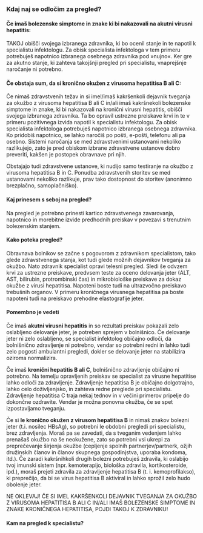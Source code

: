### Kdaj naj se odločim za pregled?
#### Če imaš bolezenske simptome in znake ki bi nakazovali na akutni virusni hepatitis:

TAKOJ obišči svojega izbranega zdravnika, ki bo ocenil stanje in te napotil k specialistu infektologu. Za obisk specialista infektologa v tem primeru potrebuješ napotnico izbranega osebnega zdravnika pod »nujno«. Ker gre za akutno stanje, ki zahteva takojšnji pregled pri specialistu, vnaprejšnje naročanje ni potrebno.  

#### Če obstaja sum, da si kronično okužen z virusoma hepatitisa B ali C:

Če nimaš zdravstvenih težav in si imel/imaš kakršenkoli dejavnik tveganja za okužbo z virusoma hepatitisa B ali C in/ali imaš kakršnekoli bolezenske simptome in znake, ki bi nakazovali na kronični virusni hepatitis, obišči svojega izbranega zdravnika. Ta bo opravil ustrezne preiskave krvi in te v primeru pozitivnega izvida napotil k specialistu infektologu. Za obisk specialista infektologa potrebuješ napotnico izbranega osebnega zdravnika. Ko pridobiš napotnico, se lahko naročiš po pošti, e-pošti, telefonu ali pa osebno. Sistemi naročanja se med zdravstvenimi ustanovami nekoliko razlikujejo, zato je pred obiskom izbrane zdravstvene ustanove dobro preveriti, kakšen je postopek obravnave pri njih.


Obstajajo tudi zdravstvene ustanove, ki nudijo samo testiranje na okužbo z virusoma hepatitisa B in C. Ponudba zdravstvenih storitev se med ustanovami nekoliko razlikuje, prav tako dostopnost do storitev (anonimno brezplačno, samoplačniško).

#### Kaj prinesem s seboj na pregled?

Na pregled je potrebno prinesti kartico zdravstvenega zavarovanja, napotnico in morebitne izvide predhodnih preiskav v povezavi s trenutnim bolezenskim stanjem.

#### Kako poteka pregled?

Obravnava bolnikov se začne s pogovorom z zdravnikom specialistom, tako glede zdravstvenega stanja, kot tudi glede možnih dejavnikov tveganja za okužbo. Nato zdravnik specialist opravi telesni pregled. Sledi še odvzem krvi za ustrezne preiskave, predvsem teste za oceno delovanja jeter (ALT, AST, bilirubin, protrombinski čas) in mikrobiološke preiskave za dokaz okužbe z virusi hepatitisa. Napoteni boste tudi na ultrazvočno preiskavo trebušnih organov. V primeru kroničnega virusnega hepatitisa pa boste napoteni tudi na preiskavo prehodne elastografije jeter. 

#### Pomembno je vedeti

Če imaš **akutni virusni hepatitis** in so rezultati preiskav pokazali zelo oslabljeno delovanje jeter, je potreben sprejem v bolnišnico. Če delovanje jeter ni zelo oslabljeno, se specialist infektolog običajno odloči, da bolnišnično zdravljenje ni potrebno, vendar so potrebni redni in lahko tudi zelo pogosti ambulantni pregledi, dokler se delovanje jeter na stabilizira oziroma normalizira. 

Če imaš **kronični hepatitis B ali C**, bolnišnično zdravljenje običajno ni potrebno. Na temelju opravljenih preiskav se specialist za virusne hepatitise lahko odloči za zdravljenje. Zdravljenje hepatitisa B je običajno dolgotrajno, lahko celo doživljenjsko, in zahteva redne preglede pri specialistu. Zdravljenje hepatitisa C traja nekaj tednov in v večini primerov pripelje do dokončne ozdravite. Vendar je možna ponovna okužba, če se spet izpostavljamo tveganju. 

Če si **le kronično okužen z virusom hepatitisa B** in nimaš znakov bolezni jeter (t.i. nosilec HBsAg), so potrebni le obdobni pregledi pri specialistu, brez zdravljenja. Moraš pa se zavedati, da s tveganim vedenjem lahko prenašaš okužbo na še neokužene, zato so potrebni vsi ukrepi za preprečevanje širjenja okužbe (cepljenje spolnih partnerjev/partnerk, ožjih družinskih članov in članov skupnega gospodinjstva, uporaba kondoma, itd.). Če zaradi kakršnihkoli drugih bolezni potrebuješ zdravila, ki oslabijo tvoj imunski sistem (npr. kemoterapijo, biološka zdravila, kortikosteroide, ipd.), moraš prejeti zdravila za zdravljenje hepatitisa B (t. i. kemoprofilakso), ki preprečijo, da bi se virus hepatitisa B aktiviral in lahko sprožil zelo hudo obolenje jeter. 

NE OKLEVAJ! ČE SI IMEL KAKRŠENKOLI DEJAVNIK TVEGANJA ZA OKUŽBO Z VIRUSOMA HEPATITISA B ALI C IN/ALI IMAŠ BOLEZENSKE SIMPTOME IN ZNAKE KRONIČNEGA HEPATITISA, POJDI TAKOJ K ZDRAVNIKU!

#### Kam na pregled k specialistu?


         





